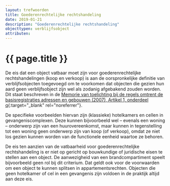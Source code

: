 ```yaml
---
layout: trefwoorden
title: Goederenrechtelijke rechtshandeling
date: 2019-01-21
description: "Goederenrechtelijke rechtshandeling"
objecttypen: verblijfsobject
attributen:
---
```


# {{ page.title }}

De eis dat een object vatbaar moet zijn voor goederenrechtelijke rechtshandelingen (koop en verkoop) is aan de oorspronkelijke definitie van verblijfsobjecten toegevoegd om te voorkomen dat objecten die gezien hun aard geen verblijfsobject zijn wel als zodanig afgebakend zouden worden. Dit staat beschreven in de [Memorie van toelichting bij de regels omtrent de basisregistraties adressen en gebouwen (2007), Artikel 1, onderdeel q](https://zoek.officielebekendmakingen.nl/kst-30968-3.html){:target="_blank" rel="noreferrer"}.

De specifieke voorbeelden hiervan zijn (klassieke) hotelkamers en cellen in gevangeniscomplexen. Deze kunnen bijvoorbeeld wel – evenals een woning – onderwerp zijn van een huurovereenkomst, maar kunnen in tegenstelling tot een woning geen onderwerp zijn van koop (of verkoop), omdat ze niet los gezien kunnen worden van de functionele eenheid waartoe ze behoren.  

De eis ten aanzien van de vatbaarheid voor goederenrechtelijke rechtshandeling is er niet op gericht op bouwkundige of juridische eisen te stellen aan een object. De aanwezigheid van een brandcompartiment speelt bijvoorbeeld geen rol bij dit criterium. Dat geldt ook voor de voorwaarden om een object te kunnen splitsen in appartementsrechten. Objecten die geen hotelkamer of cel in een gevangenis zijn voldoen in de praktijk altijd aan deze eis.

